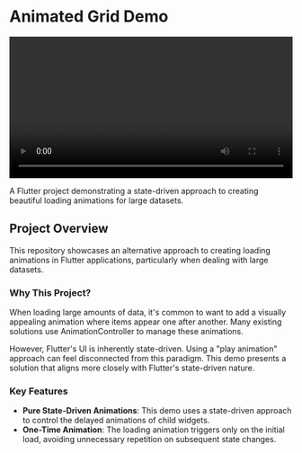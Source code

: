 # Animated Grid Demo

<video width="100%" controls>
  <source src="demo.mp4" type="video/mp4">
  Your browser does not support the video tag.
</video>

A Flutter project demonstrating a state-driven approach to creating beautiful loading animations for large datasets.

## Project Overview

This repository showcases an alternative approach to creating loading animations in Flutter applications, particularly when dealing with large datasets.

### Why This Project?

When loading large amounts of data, it's common to want to add a visually appealing animation where items appear one after another. Many existing solutions use AnimationController to manage these animations.

However, Flutter's UI is inherently state-driven. Using a "play animation" approach can feel disconnected from this paradigm. This demo presents a solution that aligns more closely with Flutter's state-driven nature.

### Key Features

- **Pure State-Driven Animations**: This demo uses a state-driven approach to control the delayed animations of child widgets.
- **One-Time Animation**: The loading animation triggers only on the initial load, avoiding unnecessary repetition on subsequent state changes.
